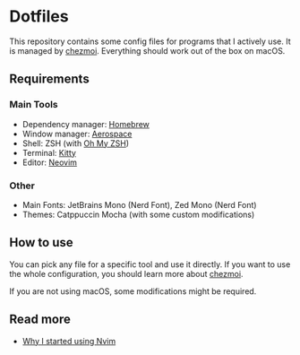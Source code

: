 # Dotfiles

This repository contains some config files for programs that I actively use.
It is managed by [chezmoi](https://www.chezmoi.io/). Everything should work out of the box on macOS.


## Requirements

### Main Tools
- Dependency manager: [Homebrew](https://brew.sh)
- Window manager: [Aerospace](https://github.com/nikitabobko/AeroSpace)
- Shell: ZSH (with [Oh My ZSH](https://ohmyz.sh/))
- Terminal: [Kitty](https://sw.kovidgoyal.net/kitty/)
- Editor: [Neovim](https://neovim.io/)

### Other
- Main Fonts: JetBrains Mono (Nerd Font), Zed Mono (Nerd Font)
- Themes: Catppuccin Mocha (with some custom modifications)


## How to use
You can pick any file for a specific tool and use it directly.
If you want to use the whole configuration, you should learn more about [chezmoi](https://www.chezmoi.io).

If you are not using macOS, some modifications might be required.

## Read more
- [Why I started using Nvim](https://stochasticwalks.com/why-i-started-using-nvim)
